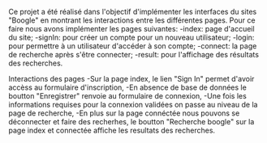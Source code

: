 Ce projet a été réalisé dans l'objectif d'implémenter les interfaces du sites "Boogle" en montrant les interactions entre les différentes pages. Pour ce faire nous avons implémenter les pages suivantes:
    -index: page d'accueil du site;
    -signIn: pour créer un compte pour un nouveau utilisateur;
    -login: pour permettre à un utilisateur d'accéder à son compte;
    -connect: la page de recherche après s'être connecter;
    -result: pour l'affichage des résultats des recherches.

Interactions des pages
    -Sur la page index, le lien "Sign In" permet d'avoir accèss au formulaire d'inscription,
    -En absence de base de données le boutton "Enregistrer" renvoie au formulaire de connexion,
    -Une fois les informations requises pour la connexion validées on passe au niveau de la page de recherche,
    -En plus sur la page connéctée nous pouvons se déconnecter et faire des recherhes, le boutton "Recherche boogle" sur la page index et connectée affiche les resultats des recherches.